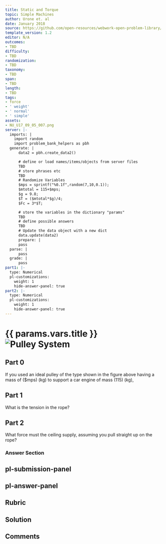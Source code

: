 ```yaml
---
title: Static and Torque
topic: Simple Machines
author: Urone et. al
date: January 2018
source: https://github.com/open-resources/webwork-open-problem-library/tree/master/Contrib/BrockPhysics/College_Physics_Urone/9.Static_and_Torque/9-05.Simple_Machines/NU_U17_09_05_007.pg
template_version: 1.2
editor: N/A
outcomes:
- TBD
difficulty:
- TBD
randomization:
- TBD
taxonomy:
- TBD
span:
- TBD
length:
- TBD
tags:
- force
- ' weight'
- ' normal'
- ' simple'
assets:
- NU_U17_09_05_007.png
server: |-
  imports: |
    import random
    import problem_bank_helpers as pbh
  generate: |
      data2 = pbh.create_data2()

      # define or load names/items/objects from server files
      TBD
      # store phrases etc
      TBD
      # Randomize Variables
      $mps = sprintf("%0.1f",random(7,10,0.1));
      $mtotal = 115+$mps;
      $g = 9.8;
      $T = ($mtotal*$g)/4;
      $Fc = 3*$T;

      # store the variables in the dictionary "params"
      TBD
      # define possible answers
      TBD
      # Update the data object with a new dict
      data.update(data2)
      prepare: |
      pass
  parse: |
      pass
  grade: |
      pass
part1: |-
  type: Numerical
  pl-customizations:
    weight: 1
    hide-answer-panel: true
part2: |-
  type: Numerical
  pl-customizations:
    weight: 1
    hide-answer-panel: true
---
```


# {{ params.vars.title }}![Pulley System](NU_U17_09_05_007.png)

## Part 0 
If you used an ideal pulley of the type shown in the figure above having a mass of ($mps) (kg) to support a car engine of mass (115) (kg), 
## Part 1 
What is the tension in the rope? 
## Part 2 
What force must the ceiling supply, assuming you pull straight up on the rope? 


### Answer Section 


## pl-submission-panel 


## pl-answer-panel 


## Rubric 


## Solution 


## Comments 


